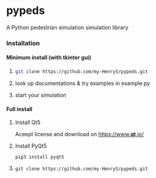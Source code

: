 # pypeds

A Python pedestrian simulation simulation library

### Installation

#### Minimum install (with tkinter gui)

1. ```bash
   git clone https://github.com/my-HenryS/pypeds.git
   ```

2. look up documentations & try examples in example.py

3. start your simulation

#### Full install 

1. Install Qt5

   Aceept license and download on [https://www.**qt**.io/](http://www.baidu.com/link?url=KjWV9GsRdf9ubHCKs4o40tzhxa8Fh3-8wtDEkQL_S3a)

2. Install PyQt5

   ```ter
   pip3 install pyqt5
   ```

3. ```
   git clone https://github.com/my-HenryS/pypeds.git
   ```

